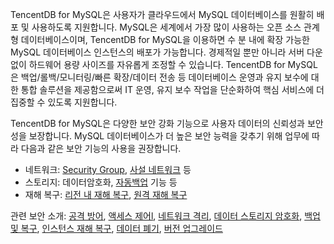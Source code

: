 TencentDB for MySQL은 사용자가 클라우드에서 MySQL 데이터베이스를 원활히 배포 및 사용하도록 지원합니다. MySQL은 세계에서 가장 많이 사용하는 오픈 소스 관계형 데이터베이스이며, TencentDB for MySQL을 이용하면 수 분 내에 확장 가능한 MySQL 데이터베이스 인스턴스의 배포가 가능합니다. 경제적일 뿐만 아니라 서버 다운 없이 하드웨어 용량 사이즈를 자유롭게 조정할 수 있습니다. TencentDB for MySQL은 백업/롤백/모니터링/빠른 확장/데이터 전송 등 데이터베이스 운영과 유지 보수에 대한 통합 솔루션을 제공함으로써 IT 운영, 유지 보수 작업을 단순화하여 핵심 서비스에 더 집중할 수 있도록 지원합니다.

TencentDB for MySQL은 다양한 보안 강화 기능으로 사용자 데이터의 신뢰성과 보안성을 보장합니다. MySQL 데이터베이스가 더 높은 보안 능력을 갖추기 위해 업무에 따라 다음과 같은 보안 기능의 사용을 권장합니다.
- 네트워크: [Security Group](https://intl.cloud.tencent.com/document/product/236/14470), [사설 네트워크](https://intl.cloud.tencent.com/document/product/215/535) 등
- 스토리지: 데이터암호화, [자동백업](https://intl.cloud.tencent.com/document/product/236/32340) 기능 등
- 재해 복구: [리전 내 재해 복구](https://intl.cloud.tencent.com/document/product/236/8459), [원격 재해 복구](https://intl.cloud.tencent.com/document/product/236/7272)

관련 보안 소개:
 [공격 방어](https://intl.cloud.tencent.com/document/product/236/35295), [액세스 제어l](https://intl.cloud.tencent.com/document/product/236/35296), [네트워크 격리](https://intl.cloud.tencent.com/document/product/236/35297), [데이터 스토리지 암호화](https://intl.cloud.tencent.com/document/product/236/35298), [백업 및 복구](https://intl.cloud.tencent.com/document/product/236/35299), [인스턴스 재해 복구](https://intl.cloud.tencent.com/document/product/236/35300), [데이터 폐기](https://intl.cloud.tencent.com/document/product/236/35301), [버전 업그레이드](https://intl.cloud.tencent.com/document/product/236/35302)
